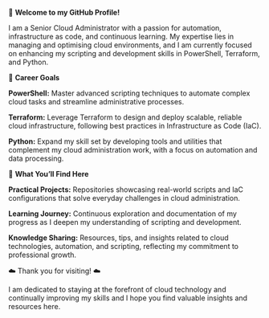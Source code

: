 👋 **Welcome to my GitHub Profile!**

I am a Senior Cloud Administrator with a passion for automation, infrastructure as code, and continuous learning. My expertise lies in managing and optimising cloud environments, and I am currently focused on enhancing my scripting and development skills in PowerShell, Terraform, and Python.

💼 **Career Goals**

**PowerShell:** Master advanced scripting techniques to automate complex cloud tasks and streamline administrative processes.

**Terraform:** Leverage Terraform to design and deploy scalable, reliable cloud infrastructure, following best practices in Infrastructure as Code (IaC).

**Python:** Expand my skill set by developing tools and utilities that complement my cloud administration work, with a focus on automation and data processing.

🚀 **What You’ll Find Here**

**Practical Projects:** Repositories showcasing real-world scripts and IaC configurations that solve everyday challenges in cloud administration.

**Learning Journey:** Continuous exploration and documentation of my progress as I deepen my understanding of scripting and development.

**Knowledge Sharing:** Resources, tips, and insights related to cloud technologies, automation, and scripting, reflecting my commitment to professional growth.

☁️ Thank you for visiting! ☁️

I am dedicated to staying at the forefront of cloud technology and continually improving my skills and I hope you find valuable insights and resources here.

